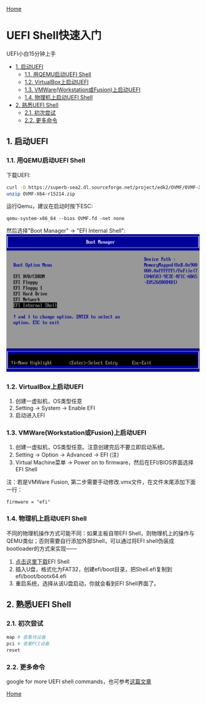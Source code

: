 [Home](/)

# UEFI Shell快速入门
UEFI小白15分钟上手
<!-- TOC -->

- [1. 启动UEFI](#1-启动uefi)
    - [1.1. 用QEMU启动UEFI Shell](#11-用qemu启动uefi-shell)
    - [1.2. VirtualBox上启动UEFI](#12-virtualbox上启动uefi)
    - [1.3. VMWare(Workstation或Fusion)上启动UEFI](#13-vmwareworkstation或fusion上启动uefi)
    - [1.4. 物理机上启动UEFI Shell](#14-物理机上启动uefi-shell)
- [2. 熟悉UEFI Shell](#2-熟悉uefi-shell)
    - [2.1. 初次尝试](#21-初次尝试)
    - [2.2. 更多命令](#22-更多命令)

<!-- /TOC -->

## 1. 启动UEFI

### 1.1. 用QEMU启动UEFI Shell
下载UEFI:
```bash
curl -O https://superb-sea2.dl.sourceforge.net/project/edk2/OVMF/OVMF-X64-r15214.zip
unzip OVMF-X64-r15214.zip
```

运行Qemu，建议在启动时按下ESC:
```
qemu-system-x86_64 --bios OVMF.fd -net none
```

然后选择"Boot Manager" -> "EFI Internal Shell":
![](img/qemu.png)

### 1.2. VirtualBox上启动UEFI
1. 创建一虚拟机，OS类型任意
1. Setting -> System -> Enable EFI
1. 启动进入EFI

### 1.3. VMWare(Workstation或Fusion)上启动UEFI
1. 创建一虚拟机，OS类型任意。注意创建完后不要立即启动系统。
1. Setting -> Option -> Advanced -> EFI (注)
1. Virtual Machine菜单 -> Power on to firmware，然后在EFI/BIOS界面选择EFI Shell

注：若是VMWare Fusion, 第二步需要手动修改.vmx文件，在文件末尾添加下面一行：
```
firmware = "efi"
```

### 1.4. 物理机上启动UEFI Shell
不同的物理机操作方式可能不同：如果主板自带EFI Shell，则物理机上的操作与QEMU类似；否则需要自行添加外部Shell，可以通过将EFI shell伪装成bootloader的方式来实现——

1. [点击这里下载](https://raw.githubusercontent.com/tianocore/edk2/master/ShellBinPkg/UefiShell/X64/Shell.efi)EFI Shell
2. 插入U盘，格式化为FAT32，创建efi/boot目录，把Shell.efi复制到efi/boot/bootx64.efi
3. 重启系统，选择从该U盘启动，你就会看到EFI Shell界面了。

## 2. 熟悉UEFI Shell

### 2.1. 初次尝试
```bash
map # 查看块设备
pci # 查看PCI设备
reset
```

### 2.2. 更多命令
google for more UEFI shell commands，也可参考[这篇文章](https://docstore.mik.ua/manuals/hp-ux/en/5991-1247B/ch04s13.html)

<!--
(见See also)

See also
- https://wiki.archlinux.org/index.php/Unified_Extensible_Firmware_Interface
- ftp://ftp.maxdata.de/MAXDATA_PLATINUM_Server/Firmware_and_Bios/MPL_Server/EFI_Instructions.pdf
- https://docstore.mik.ua/manuals/hp-ux/en/5991-1247B/ch04s13.html
 -->

[Home](/)
